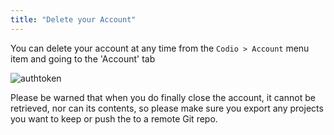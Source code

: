 ```yaml
---
title: "Delete your Account"
---
```


You can delete your account at any time from the `Codio > Account` menu item and going to the 'Account' tab

<img alt="authtoken" src="/img/docs/delete.png" class="simple"/>

Please be warned that when you do finally close the account, it cannot be retrieved, nor can its contents, so please make sure you export any projects you want to keep or push the to a remote Git repo.